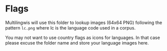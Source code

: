 Flags
=====

Multilingwis will use this folder to lookup images (64x64 PNG) following the pattern `lc.png` where lc is the language code used in a corpus.

You may not want to use country flags as icons for languages. In that case please excuse the folder name and store your language images here.
